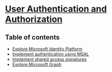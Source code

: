 # [User Authentication and Authorization](https://learn.microsoft.com/en-us/training/paths/az-204-implement-authentication-authorization/)

## Table of contents

- [Explore Microsoft Identity Platform](./6.1%20-%20IdentityPlatform.md)
- [Implement authentication using MSAL](./6.2%20-%20MSAL.md)
- [Implement shared access signatures](./6.3%20-%20SAS.md)
- [Explore Microsoft Graph](./6.4%20-%20MSGraph.md)
